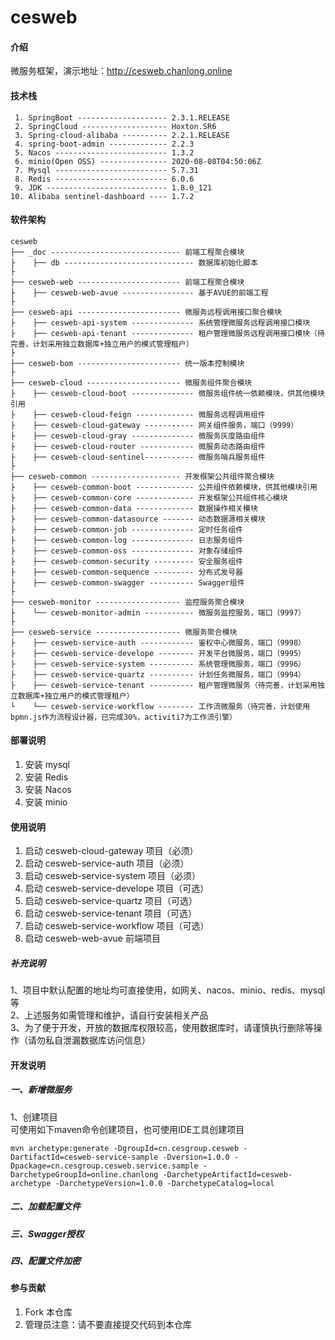 # cesweb

#### 介绍
微服务框架，演示地址：http://cesweb.chanlong.online

#### 技术栈
```
 1. SpringBoot -------------------- 2.3.1.RELEASE
 2. SpringCloud ------------------- Hoxton.SR6
 3. Spring-cloud-alibaba ---------- 2.2.1.RELEASE
 4. spring-boot-admin ------------- 2.2.3
 5. Nacos ------------------------- 1.3.2
 6. minio(Open OSS) --------------- 2020-08-08T04:50:06Z
 7. Mysql ------------------------- 5.7.31
 8. Redis ------------------------- 6.0.6
 9. JDK --------------------------- 1.8.0_121
10. Alibaba sentinel-dashboard ---- 1.7.2
```

#### 软件架构
```
cesweb  
├── _doc ----------------------------- 前端工程聚合模块  
├    ├── db ----------------------------- 数据库初始化脚本  
├  
├── cesweb-web ----------------------- 前端工程聚合模块  
├    ├── cesweb-web-avue ---------------- 基于AVUE的前端工程  
├  
├── cesweb-api ----------------------- 微服务远程调用接口聚合模块  
├    ├── cesweb-api-system -------------- 系统管理微服务远程调用接口模块  
├    ├── cesweb-api-tenant -------------- 租户管理微服务远程调用接口模块（待完善，计划采用独立数据库+独立用户的模式管理租户）  
├  
├── cesweb-bom ----------------------- 统一版本控制模块  
├  
├── cesweb-cloud --------------------- 微服务组件聚合模块  
├    ├── cesweb-cloud-boot -------------- 微服务组件统一依赖模块，供其他模块引用  
├    ├── cesweb-cloud-feign ------------- 微服务远程调用组件  
├    ├── cesweb-cloud-gateway ----------- 网关组件服务，端口（9999）  
├    ├── cesweb-cloud-gray -------------- 微服务灰度路由组件  
├    ├── cesweb-cloud-router ------------ 微服务动态路由组件  
├    ├── cesweb-cloud-sentinel----------- 微服务哨兵服务组件  
├  
├── cesweb-common -------------------- 开发框架公共组件聚合模块  
├    ├── cesweb-common-boot ------------- 公共组件依赖模块，供其他模块引用  
├    ├── cesweb-common-core ------------- 开发框架公共组件核心模块  
├    ├── cesweb-common-data ------------- 数据操作相关模块  
├    ├── cesweb-common-datasource ------- 动态数据源相关模块  
├    ├── cesweb-common-job -------------- 定时任务组件  
├    ├── cesweb-common-log -------------- 日志服务组件  
├    ├── cesweb-common-oss -------------- 对象存储组件  
├    ├── cesweb-common-security --------- 安全服务组件  
├    ├── cesweb-common-sequence --------- 分布式发号器  
├    ├── cesweb-common-swagger ---------- Swagger组件  
├  
├── cesweb-monitor ------------------- 监控服务聚合模块  
├    └── cesweb-monitor-admin ----------- 微服务监控服务，端口（9997）  
├  
├── cesweb-service ------------------- 微服务聚合模块  
├    ├── cesweb-service-auth ------------ 鉴权中心微服务，端口（9998）  
├    ├── cesweb-service-develope -------- 开发平台微服务，端口（9995）  
├    ├── cesweb-service-system ---------- 系统管理微服务，端口（9996）  
├    ├── cesweb-service-quartz ---------- 计划任务微服务，端口（9994）  
├    ├── cesweb-service-tenant ---------- 租户管理微服务（待完善，计划采用独立数据库+独立用户的模式管理租户）  
└    └── cesweb-service-workflow -------- 工作流微服务（待完善，计划使用bpmn.js作为流程设计器，已完成30%，activiti7为工作流引擎）  
```


#### 部署说明
1. 安装 mysql
2. 安装 Redis
3. 安装 Nacos
4. 安装 minio

#### 使用说明
1. 启动 cesweb-cloud-gateway 项目（必须）  
2. 启动 cesweb-service-auth 项目（必须）  
3. 启动 cesweb-service-system 项目（必须）
4. 启动 cesweb-service-develope 项目（可选）  
5. 启动 cesweb-service-quartz 项目（可选）  
6. 启动 cesweb-service-tenant 项目（可选）  
7. 启动 cesweb-service-workflow 项目（可选）  
8. 启动 cesweb-web-avue 前端项目  

##### 补充说明
1、项目中默认配置的地址均可直接使用，如网关、nacos、minio、redis、mysql等  
2、上述服务如需管理和维护，请自行安装相关产品  
3、为了便于开发，开放的数据库权限较高，使用数据库时，请谨慎执行删除等操作（请勿私自泄漏数据库访问信息）  

#### 开发说明
##### 一、新增微服务
1、创建项目  
可使用如下maven命令创建项目，也可使用IDE工具创建项目

```
mvn archetype:generate -DgroupId=cn.cesgroup.cesweb -DartifactId=cesweb-service-sample -Dversion=1.0.0 -Dpackage=cn.cesgroup.cesweb.service.sample -DarchetypeGroupId=online.chanlong -DarchetypeArtifactId=cesweb-archetype -DarchetypeVersion=1.0.0 -DarchetypeCatalog=local
```

##### 二、加载配置文件

##### 三、Swagger授权

##### 四、配置文件加密

#### 参与贡献

1.  Fork 本仓库
2.  管理员注意：请不要直接提交代码到本仓库


